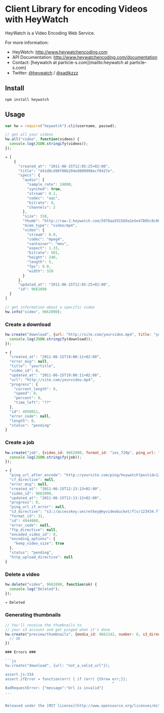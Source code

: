 # Client Library for encoding Videos with HeyWatch #

HeyWatch is a Video Encoding Web Service.

For more information:

* HeyWatch: http://www.heywatchencoding.com
* API Documentation: http://www.heywatchencoding.com/documentation
* Contact: [heywatch at particle-s.com](mailto:heywatch at particle-s.com)
* Twitter: [@heywatch](http://twitter.com/heywatch) / [@sadikzzz](http://twitter.com/sadikzzz)

## Install ##

``` console
npm install heywatch
```

## Usage ##

```js
var hw = require("heywatch").cli(username, passwd);

// get all your videos
hw.all("video", function(videos) {
  console.log(JSON.stringify(videos));
});

➔ [
    {
      "created_at": "2011-06-15T12:05:25+02:00",
      "title": "d41d8cd98f00b204e9800998ecf8427e",
      "specs": {
        "audio": {
          "sample_rate": 24000,
          "synched": true,
          "stream": 0.1,
          "codec": "aac",
          "bitrate": 0,
          "channels": 2
        },
        "size": 318,
        "thumb": "http://raw-2.heywatch.com/5978aa591569a2e5e47805c8c008b1a2/CGI.29806.0.jpg",
        "mime_type": "video/mp4",
        "video": {
          "stream": 0.0,
          "codec": "mpeg4",
          "container": "mov",
          "aspect": 1.33,
          "bitrate": 501,
          "height": 240,
          "length": 5,
          "fps": 0.0,
          "width": 320
        }
      },
      "updated_at": "2011-06-15T12:05:25+02:00",
      "id": 9662090
  }
]

// get information about a specific video
hw.info("video", 9662090);
```

### Create a download ###

```js
hw.create("download", {url: "http://site.com/yourvideo.mp4", title: "yourtitle"}, function(download) {
  console.log(JSON.stringify(download));
});

➔ {
  "created_at": "2011-06-15T19:00:11+02:00",
  "error_msg": null,
  "title": "yourtitle",
  "video_id": 0,
  "updated_at": "2011-06-15T19:00:11+02:00",
  "url": "http://site.com/yourvideo.mp4",
  "progress": {
    "current_length": 0,
    "speed": 0,
    "percent": 0,
    "time_left": "??"
  },
  "id": 4950011,
  "error_code": null,
  "length": 0,
  "status": "pending"
}
```

### Create a job ###

```js
hw.create("job", {video_id: 9662090, format_id: "ios_720p", ping_url: "http://yoursite.com/ping/heywatch?postid=123434", s3_directive: "s3://accesskey:secretkey@myvideobucket/ios/123434.mp4"}, function(job) {
  console.log(JSON.stringify(job));
});

➔ {
  "ping_url_after_encode": "http://yoursite.com/ping/heywatch?postid=123434",
  "cf_directive": null,
  "error_msg": null,
  "created_at": "2011-06-15T12:13:13+02:00",
  "video_id": 9662090,
  "updated_at": "2011-06-15T12:13:13+02:00",
  "progress": 0,
  "ping_url_if_error": null,
  "s3_directive": "s3://accesskey:secretkey@myvideobucket/flv/123434.flv",
  "format_id": 31,
  "id": 4944088,
  "error_code": null,
  "ftp_directive": null,
  "encoded_video_id": 0,
  "encoding_options": {
    "keep_video_size": true
  },
  "status": "pending",
  "http_upload_directive": null
}
```

### Delete a video ###

```js
hw.delete("video", 9662090, function(ok) {
  console.log("Deleted");
});

➔ Deleted
```

### Generating thumbnails ###

```js
// You'll receive the thumbnails to
// your s3 account and get pinged when it's done
hw.create("preview/thumbnails", {media_id: 9662142, number: 6, s3_directive: "s3://accesskey:secretkey@mybucket/thumbnails/", ping_url: "http://site.com/ping/heywatch/thumbs"}, function(ok) {
  // OK
})

### Errors ###

```js
hw.create("download", {url: "not_a_valid_url"});

assert.js:334
assert.ifError = function(err) { if (err) {throw err;}};
                                                 ^
BadRequestError: {"message":"Url is invalid"}
...


Released under the [MIT license](http://www.opensource.org/licenses/mit-license.php).